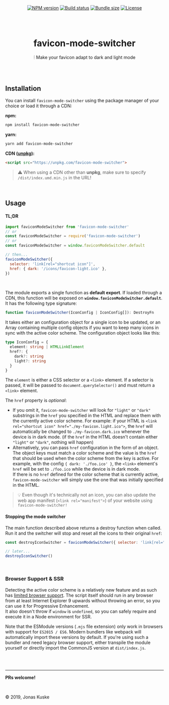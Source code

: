 <p align="center">
  <a href="https://www.npmjs.com/package/favicon-mode-switcher"><img align="center" src="https://img.shields.io/npm/v/favicon-mode-switcher.svg" alt="NPM version"></a>
  <a href="https://travis-ci.org/jonaskuske/favicon-mode-switcher"><img align="center" src="https://travis-ci.org/jonaskuske/favicon-mode-switcher.svg?branch=master" alt="Build status"></a>
  <a href="https://bundlephobia.com/result?p=favicon-mode-switcher"><img align="center" src="https://badgen.net/bundlephobia/minzip/favicon-mode-switcher" alt="Bundle size"></a>
  <a href="./LICENSE"><img align="center" src="https://img.shields.io/npm/l/favicon-mode-switcher.svg" alt="License"></a>
</p>

&nbsp;  
&nbsp;

<h1 align="center">favicon-mode-switcher</h1>
<p align="center">🕯 Make your favicon adapt to dark and light mode</p>

&nbsp;
&nbsp;  
&nbsp;
&nbsp;

## Installation

You can install `favicon-mode-switcher` using the package manager of your choice or load it through a CDN:

**npm:**

```bash
npm install favicon-mode-switcher
```

**yarn:**

```bash
yarn add favicon-mode-switcher
```

**CDN ([unpkg](https://unpkg.com)):**

```html
<script src="https://unpkg.com/favicon-mode-switcher">
```

> ⚠ When using a CDN other than **unpkg**, make sure to specify `/dist/index.umd.min.js` in the URL!

&nbsp;

## Usage

#### TL;DR

```js
import faviconModeSwitcher from 'favicon-mode-switcher'
// or
const faviconModeSwitcher = require('favicon-mode-switcher')
// or
const faviconModeSwitcher = window.faviconModeSwitcher.default

// then...
faviconModeSwitcher({
  selector: 'link[rel="shortcut icon"]',
  href: { dark: '/icons/favicon-light.ico' },
})
```

&nbsp;

The module exports a single function as **default export**. If loaded through a CDN, this function will be exposed on **`window.faviconModeSwitcher.default`**. It has the following type signature:

```ts
function faviconModeSwitcher(IconConfig | IconConfig[]): DestroyFn
```

It takes either an configuration object for a single icon to be updated, or an Array containing multiple config objects if you want to keep many icons in sync with the active color scheme. The configuration object looks like this:

```ts
type IconConfig = {
  element: string | HTMLLinkElement
  href?: {
    dark?: string
    light?: string
  }
}
```

The `element` is either a CSS selector or a `<link>` element. If a selector is passed, it will be passed to `document.querySelector()` and must return a `<link>` element.

The `href` property is _optional_:

- If you omit it, `favicon-mode-switcher` will look for `"light"` or `"dark"` substrings in the `href` you specified in the HTML and replace them with the currently active color scheme. For example: if your HTML is `<link rel="shortcut icon" href="./my-favicon.light.ico">`, the `href` will automatically be changed to `./my-favicon.dark.ico` whenever the device is in dark mode. (if the `href` in the HTML doesn't contain either `"light"` or `"dark"`, nothing will happen)
- Alternatively, you can pass `href` configuration in the form of an object. The object keys must match a color scheme and the value is the `href` that should be used when the color scheme from the key is active. For example, with the config `{ dark: './foo.ico' }`, the `<link>` element's `href` will be set to `./foo.ico` while the device is in dark mode.  
  If there is no `href` defined for the color scheme that is currently active, `favicon-mode-switcher` will simply use the one that was initially specified in the HTML.

> 💡 Even though it's technically not an icon, you can also update the web app manifest (`<link rel="manifest">`) of your website using `favicon-mode-switcher!`

#### Stopping the mode switcher

The main function described above returns a destroy function when called. Run it and the switcher will stop and reset all the icons to their original `href`:

```js
const destroyIconSwitcher = faviconModeSwitcher({ selector: 'link[rel="shortcut icon"]' })

// later...
destroyIconSwitcher()
```

&nbsp;

### Browser Support & SSR

Detecting the active color scheme is a relatively new feature and as such has [limited browser support](https://caniuse.com/#feat=prefers-color-scheme). The script itself should run in any browser from at least Internet Explorer 9 upwards without throwing an error, so you can use it for Progressive Enhancement.  
It also doesn't throw if `window` is `undefined`, so you can safely require and execute it in a Node environment for SSR.

Note that the ESModule versions (`.mjs` file extension) only work in browsers with support for `ES2015 / ES6`. Modern bundlers like webpack will automatically import these versions by default. If you're using such a bundler and need legacy browser support, either transpile the module yourself or directly import the CommonJS version at `dist/index.js`.

&nbsp;
&nbsp;  
&nbsp;

---

**PRs welcome!**

&nbsp;

© 2019, Jonas Kuske
